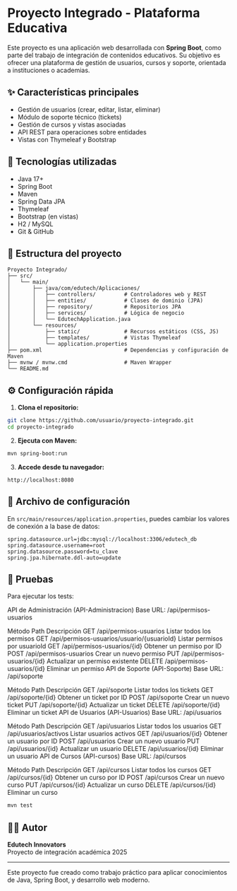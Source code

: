 
# Proyecto Integrado - Plataforma Educativa

Este proyecto es una aplicación web desarrollada con **Spring Boot**, como parte del trabajo de integración de contenidos educativos. Su objetivo es ofrecer una plataforma de gestión de usuarios, cursos y soporte, orientada a instituciones o academias.

## ✨ Características principales

- Gestión de usuarios (crear, editar, listar, eliminar)
- Módulo de soporte técnico (tickets)
- Gestión de cursos y vistas asociadas
- API REST para operaciones sobre entidades
- Vistas con Thymeleaf y Bootstrap

## 🧰 Tecnologías utilizadas

- Java 17+
- Spring Boot
- Maven
- Spring Data JPA
- Thymeleaf
- Bootstrap (en vistas)
- H2 / MySQL
- Git & GitHub

## 📁 Estructura del proyecto

```
Proyecto Integrado/
├── src/
│   └── main/
│       ├── java/com/edutech/Aplicaciones/
│       │   ├── controllers/         # Controladores web y REST
│       │   ├── entities/            # Clases de dominio (JPA)
│       │   ├── repository/          # Repositorios JPA
│       │   ├── services/            # Lógica de negocio
│       │   └── EdutechApplication.java
│       └── resources/
│           ├── static/              # Recursos estáticos (CSS, JS)
│           ├── templates/           # Vistas Thymeleaf
│           └── application.properties
├── pom.xml                          # Dependencias y configuración de Maven
├── mvnw / mvnw.cmd                  # Maven Wrapper
└── README.md
```

## ⚙️ Configuración rápida

1. **Clona el repositorio:**
```bash
git clone https://github.com/usuario/proyecto-integrado.git
cd proyecto-integrado
```

2. **Ejecuta con Maven:**
```bash
mvn spring-boot:run
```

3. **Accede desde tu navegador:**
```
http://localhost:8080
```

## 📄 Archivo de configuración

En `src/main/resources/application.properties`, puedes cambiar los valores de conexión a la base de datos:

```properties
spring.datasource.url=jdbc:mysql://localhost:3306/edutech_db
spring.datasource.username=root
spring.datasource.password=tu_clave
spring.jpa.hibernate.ddl-auto=update
```

## 🧪 Pruebas

Para ejecutar los tests:

API de Administración (API-Administracion)
Base URL: /api/permisos-usuarios

Método	Path	Descripción
GET	/api/permisos-usuarios	Listar todos los permisos
GET	/api/permisos-usuarios/usuario/{usuarioId}	Listar permisos por usuarioId
GET	/api/permisos-usuarios/{id}	Obtener un permiso por ID
POST	/api/permisos-usuarios	Crear un nuevo permiso
PUT	/api/permisos-usuarios/{id}	Actualizar un permiso existente
DELETE	/api/permisos-usuarios/{id}	Eliminar un permiso
API de Soporte (API-Soporte)
Base URL: /api/soporte

Método	Path	Descripción
GET	/api/soporte	Listar todos los tickets
GET	/api/soporte/{id}	Obtener un ticket por ID
POST	/api/soporte	Crear un nuevo ticket
PUT	/api/soporte/{id}	Actualizar un ticket
DELETE	/api/soporte/{id}	Eliminar un ticket
API de Usuarios (API-Usuarios)
Base URL: /api/usuarios

Método	Path	Descripción
GET	/api/usuarios	Listar todos los usuarios
GET	/api/usuarios/activos	Listar usuarios activos
GET	/api/usuarios/{id}	Obtener un usuario por ID
POST	/api/usuarios	Crear un nuevo usuario
PUT	/api/usuarios/{id}	Actualizar un usuario
DELETE	/api/usuarios/{id}	Eliminar un usuario
API de Cursos (API-cursos)
Base URL: /api/cursos

Método	Path	Descripción
GET	/api/cursos	Listar todos los cursos
GET	/api/cursos/{id}	Obtener un curso por ID
POST	/api/cursos	Crear un nuevo curso
PUT	/api/cursos/{id}	Actualizar un curso
DELETE	/api/cursos/{id}	Eliminar un curso


```bash
mvn test
```

## 👨‍💻 Autor

**Edutech Innovators**  
Proyecto de integración académica 2025

---

Este proyecto fue creado como trabajo práctico para aplicar conocimientos de Java, Spring Boot, y desarrollo web moderno.
